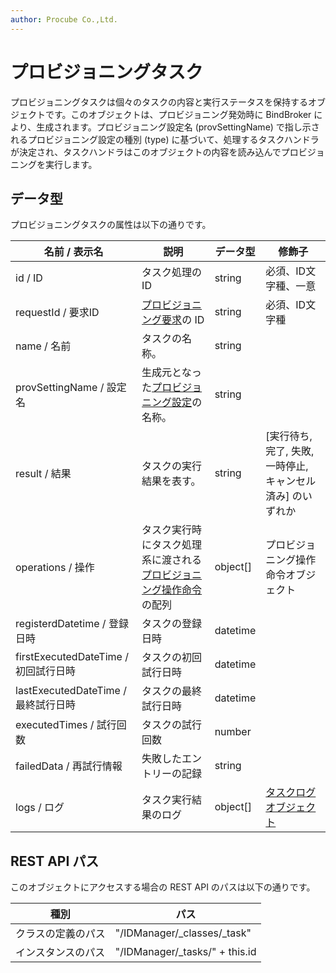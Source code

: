 ```yaml
---
author: Procube Co.,Ltd.
---
```


# プロビジョニングタスク

プロビジョニングタスクは個々のタスクの内容と実行ステータスを保持するオブジェクトです。このオブジェクトは、プロビジョニング発効時に BindBroker により、生成されます。プロビジョニング設定名 \(provSettingName\) で指し示されるプロビジョニング設定の種別 \(type\) に基づいて、処理するタスクハンドラが決定され、タスクハンドラはこのオブジェクトの内容を読み込んでプロビジョニングを実行します。

## データ型

プロビジョニングタスクの属性は以下の通りです。

|名前 / 表示名|説明|データ型|修飾子|
|--------|---|----|---|
|id / ID|タスク処理の ID|string|必須、ID文字種、一意|
|requestId / 要求ID|[プロビジョニング要求](provRequest)の ID|string|必須、ID文字種|
|name / 名前|タスクの名称。|string| |
|provSettingName / 設定名|生成元となった[プロビジョニング設定](provSetting)の名称。|string| |
|result / 結果|タスクの実行結果を表す。|string|\[実行待ち, 完了, 失敗, 一時停止, キャンセル済み\] のいずれか|
|operations / 操作|タスク実行時にタスク処理系に渡される[プロビジョニング操作命令](taskOperation)の配列|object\[\]|プロビジョニング操作命令オブジェクト|
|registerdDatetime / 登録日時|タスクの登録日時|datetime| |
|firstExecutedDateTime / 初回試行日時|タスクの初回試行日時|datetime| |
|lastExecutedDateTime / 最終試行日時|タスクの最終試行日時|datetime| |
|executedTimes / 試行回数|タスクの試行回数|number| |
|failedData / 再試行情報|失敗したエントリーの記録|string| |
|logs / ログ|タスク実行結果のログ|object\[\]|[タスクログオブジェクト](taskLog)|

## REST API パス

このオブジェクトにアクセスする場合の REST API のパスは以下の通りです。

|種別|パス|
|---|---|
|クラスの定義のパス|"/IDManager/\_classes/\_task"|
|インスタンスのパス|"/IDManager/\_tasks/" + this.id|
